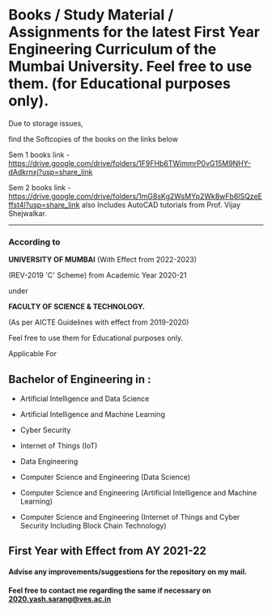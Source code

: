 Books / Study Material / Assignments
for the latest First Year Engineering Curriculum of the Mumbai University.
Feel free to use them. (for Educational purposes only).
=======

Due to storage issues,

find the Softcopies of the books on the links below

Sem 1 books link - https://drive.google.com/drive/folders/1F9FHb6TWimmrP0vG15M9NHY-dAdkrnxj?usp=share_link

Sem 2 books link - https://drive.google.com/drive/folders/1mG8sKg2WsMYp2Wk8wFb6lSQzeEffst4l?usp=share_link
also Includes AutoCAD tutorials from Prof. Vijay Shejwalkar.

-------

### According to
**UNIVERSITY OF MUMBAI**
(With Effect from 2022-2023)

(REV-2019 'C' Scheme)
from Academic Year 2020-21

under

**FACULTY OF SCIENCE & TECHNOLOGY.**

(As per AICTE Guidelines with effect from 2019-2020)

Feel free to use them for Educational purposes only.

Applicable For

## Bachelor of Engineering in :

* Artificial Intelligence and Data Science

* Artificial Intelligence and Machine Learning

* Cyber Security

* Internet of Things (IoT)

* Data Engineering

* Computer Science and Engineering (Data Science)

* Computer Science and Engineering (Artificial Intelligence and Machine Learning)

* Computer Science and Engineering (Internet of Things and Cyber Security Including Block Chain Technology)


First Year with Effect from AY 2021-22
--------

#### Advise any improvements/suggestions for the repository on my mail.

#### Feel free to contact me regarding the same if necessary on 2020.yash.sarang@ves.ac.in
